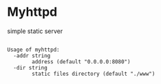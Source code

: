 # Myhttpd

simple static server

```plain

Usage of myhttpd:
  -addr string
        address (default "0.0.0.0:8080")
  -dir string
        static files directory (default "./www")

```

